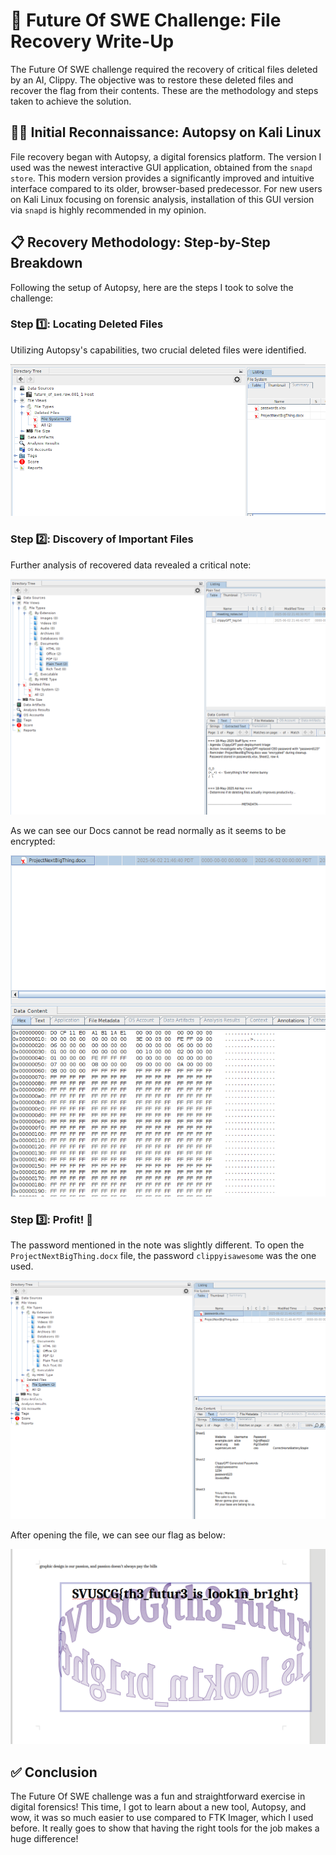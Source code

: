 # 🤖 Future Of SWE Challenge: File Recovery Write-Up

The Future Of SWE challenge required the recovery of critical files deleted by an AI, Clippy. The objective was to restore these deleted files and recover the flag from their contents. These are the methodology and steps taken to achieve the solution.

## 🕵️‍♂️ Initial Reconnaissance: Autopsy on Kali Linux

File recovery began with Autopsy, a digital forensics platform. The version I used was the newest interactive GUI application, obtained from the ``snapd store``. This modern version provides a significantly improved and intuitive interface compared to its older, browser-based predecessor. For new users on Kali Linux focusing on forensic analysis, installation of this GUI version via `snapd` is highly recommended in my opinion.

## 📋 Recovery Methodology: Step-by-Step Breakdown

Following the setup of Autopsy, here are the steps I took to solve the challenge:

### Step 1️⃣: Locating Deleted Files

Utilizing Autopsy's capabilities, two crucial deleted files were identified.

![Autopsy showing recovered file 1.png](images/1.png)

### Step 2️⃣: Discovery of Important Files

Further analysis of recovered data revealed a critical note:

![Note found with ProjectNextBigThing.docx instructions](images/2.png)

As we can see our Docs cannot be read normally as it seems to be encrypted:

![Encrypted Docs](images/4.png)

### Step 3️⃣: Profit! 🏁

The password mentioned in the note was slightly different. To open the `ProjectNextBigThing.docx` file, the password ``clippyisawesome`` was the one used.

![Sheet containing the correct password](images/3.png)

After opening the file, we can see our flag as below:

![Flag](images/5.png)

## ✅ Conclusion

The Future Of SWE challenge was a fun and straightforward exercise in digital forensics! This time, I got to learn about a new tool, Autopsy, and wow, it was so much easier to use compared to FTK Imager, which I used before. It really goes to show that having the right tools for the job makes a huge difference!
